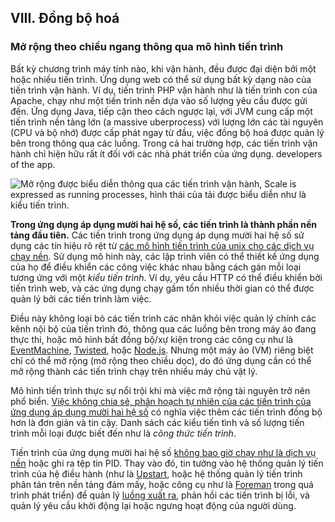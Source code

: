 ## VIII. Đồng bộ hoá
### Mở rộng theo chiều ngang thông qua mô hình tiến trình 

Bất kỳ chương trình máy tính nào, khi vận hành, đều được đại diện bởi một hoặc nhiều tiến trình. Ứng dụng web có thể sử dụng bất kỳ dạng nào của tiến trình vận hành. Ví dụ, tiến trình PHP vận hành như là tiến trình con của Apache, chạy như một tiến trình nền dựa vào số lượng yêu cầu được gửi đến. Ứng dụng Java, tiếp cận theo cách ngược lại, với JVM cung cấp một tiến trình nền tảng lớn (a massive uberprocess) với lượng lớn các tài nguyên (CPU và bộ nhớ) được cấp phát ngay từ đầu, việc đồng bộ hoá được quản lý bên trong thông qua các luồng. Trong cả hai trường hợp, các tiến trình vận hành chỉ hiện hữu rất ít đối với các nhà phát triển của ứng dụng.
developers of the app.

![Mở rộng được biểu diễn thông qua các tiến trình vận hành, Scale is expressed as running processes, hình thái của tải được biểu diễn như là kiểu tiến trình.](/images/process-types.png)

**Trong ứng dụng áp dụng mười hai hệ số, các tiến trình là thành phần nền tảng đầu tiên.** Các tiến trình trong ứng dụng áp dụng mười hai hệ số sử dụng các tín hiệu rõ rệt từ [các mô hình tiến trình của unix cho các dịch vụ chạy nền](https://adam.herokuapp.com/past/2011/5/9/applying_the_unix_process_model_to_web_apps/).  Sử dụng mô hinh này, các lập trình viên có thể thiết kế ứng dụng của họ để điều khiển các công việc khác nhau bằng cách gán mỗi loại tương ứng với một *kiểu tiến trình*. Ví dụ, yêu cầu HTTP có thể điều khiển bởi tiến trình web, và các ứng dụng chạy gầm tốn nhiều thời gian có thể được quản lý bởi các tiến trình làm việc. 

Điều này không loại bỏ các tiến trình các nhân khỏi việc quản lý chính các kênh nội bộ của tiến trình đó, thông qua các luồng bên trong máy áo đang thực thi, hoặc mô hình bất đồng bộ/xự kiện trong các công cụ như là [EventMachine](http://rubyeventmachine.com/), [Twisted](http://twistedmatrix.com/trac/), hoặc [Node.js](http://nodejs.org/). Nhưng một máy ảo (VM) riêng biệt chỉ có thể mở rộng (mở rộng theo chiều dọc), do đó ứng dụng cần có thể mở rộng thành các tiến trình chạy trên nhiều máy chủ vật lý.

Mô hình tiến trình thực sự nổi trội khi mà việc mở rộng tài nguyên trở nên phổ biển. [Việc không chia sẻ, phân hoạch tự nhiên của các tiến trình của ứng dụng áp dụng mười hai hệ số](./processes) có nghĩa việc thêm các tiến trình đồng bộ hơn là đơn giản và tin cậy. Danh sách các kiểu tiến tình và số lượng tiến trình mỗi loại được biết đến như là *công thức tiến trình*.

Tiến trình của ứng dụng mười hai hệ số [không bao giờ chạy như là dịch vụ nền](http://dustin.sallings.org/2010/02/28/running-processes.html) hoặc ghi ra tệp tin PID. Thay vào đó, tin tưởng vào hệ thống quản lý tiến trình của hệ điều hành (như là [Upstart](http://upstart.ubuntu.com/), hoặc hệ thống quản lý tiến trình phân tán trên nền tảng đám mấy, hoặc công cụ như là [Foreman](http://blog.daviddollar.org/2011/05/06/introducing-foreman.html) trong quá trình phát triển) để quản lý [luồng xuất ra](./logs), phản hồi các tiến trình bị lỗi, và quản lý yêu cầu khởi động lại hoặc ngưng hoạt động của người dùng.
